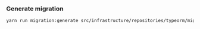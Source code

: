 ### Generate migration

```bash
yarn run migration:generate src/infrastructure/repositories/typeorm/migrations/{{MIGRATION_NAME}}
```

